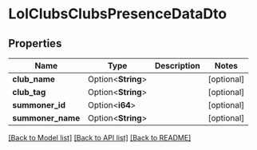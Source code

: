 # LolClubsClubsPresenceDataDto

## Properties

Name | Type | Description | Notes
------------ | ------------- | ------------- | -------------
**club_name** | Option<**String**> |  | [optional]
**club_tag** | Option<**String**> |  | [optional]
**summoner_id** | Option<**i64**> |  | [optional]
**summoner_name** | Option<**String**> |  | [optional]

[[Back to Model list]](../README.md#documentation-for-models) [[Back to API list]](../README.md#documentation-for-api-endpoints) [[Back to README]](../README.md)


